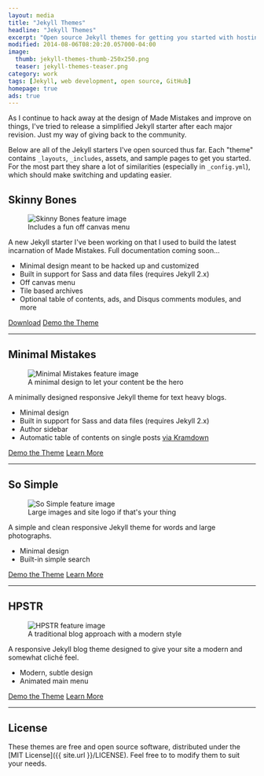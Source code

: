 ```yaml
---
layout: media
title: "Jekyll Themes"
headline: "Jekyll Themes"
excerpt: "Open source Jekyll themes for getting you started with hosting a blog on GitHub."
modified: 2014-08-06T08:20:20.057000-04:00
image: 
  thumb: jekyll-themes-thumb-250x250.png
  teaser: jekyll-themes-teaser.png
category: work
tags: [Jekyll, web development, open source, GitHub]
homepage: true
ads: true
---
```


As I continue to hack away at the design of Made Mistakes and improve on things, I've tried to release a simplified Jekyll starter after each major revision. Just my way of giving back to the community.

Below are all of the Jekyll starters I've open sourced thus far. Each "theme" contains `_layouts`, `_includes`, assets, and sample pages to get you started. For the most part they share a lot of similarities (especially in `_config.yml`), which should make switching and updating easier.

## Skinny Bones

<figure>
	<img src="{{ site.url }}/images/skinny-bones-theme-feature.jpg" alt="Skinny Bones feature image">
	<figcaption>Includes a fun off canvas menu</figcaption> 
</figure>

A new Jekyll starter I've been working on that I used to build the latest incarnation of Made Mistakes. Full documentation coming soon…

* Minimal design meant to be hacked up and customized
* Built in support for Sass and data files (requires Jekyll 2.x)
* Off canvas menu
* Tile based archives
* Optional table of contents, ads, and Disqus comments modules, and more

<div markdown="0">
	<a href="https://github.com/mmistakes/skinny-bones-jekyll" class="btn">Download</a>
	<a href="http://mmistakes.github.io/skinny-bones-jekyll/" class="btn">Demo the Theme</a>
</div>

---

## Minimal Mistakes

<figure>
	<img src="{{ site.url }}/images/minimal-mistakes-theme-feature.jpg" alt="Minimal Mistakes feature image">
	<figcaption>A minimal design to let your content be the hero</figcaption>
</figure>

A minimally designed responsive Jekyll theme for text heavy blogs.

* Minimal design
* Built in support for Sass and data files (requires Jekyll 2.x)
* Author sidebar
* Automatic table of contents on single posts [via Kramdown](http://kramdown.gettalong.org/converter/html.html#toc)

<div markdown="0">
	<a href="http://mmistakes.github.io/minimal-mistakes" class="btn">Demo the Theme</a>
	<a href="{{ site.url }}{% post_url /articles/2013-05-28-minimal-mistakes-jekyll-theme %}" class="btn">Learn More</a>
</div>

---

## So Simple

<figure>
	<img src="{{ site.url }}/images/so-simple-theme-feature.jpg" alt="So Simple feature image">
	<figcaption>Large images and site logo if that's your thing</figcaption>
</figure>

A simple and clean responsive Jekyll theme for words and large photographs.

* Minimal design
* Built-in simple search

<div markdown="0">
	<a href="http://mmistakes.github.io/so-simple-theme" class="btn">Demo the Theme</a>
	<a href="{{ site.url }}{% post_url /articles/2013-06-26-so-simple-jekyll-theme %}" class="btn">Learn More</a>
</div>

---

## HPSTR

<figure>
	<img src="{{ site.url }}/images/hpstr-theme-feature.jpg" alt="HPSTR feature image">
	<figcaption>A traditional blog approach with a modern style</figcaption>
</figure>

A responsive Jekyll blog theme designed to give your site a modern and somewhat cliché feel.

* Modern, subtle design
* Animated main menu

<div markdown="0">
	<a href="http://mmistakes.github.io/hpstr-jekyll-theme/" class="btn">Demo the Theme</a>
	<a href="{{ site.url }}{% post_url /articles/2013-08-26-hpstr-jekyll-theme %}" class="btn">Learn More</a>
</div>

---

## License

These themes are free and open source software, distributed under the [MIT License]({{ site.url }}/LICENSE). Feel free to to modify them to suit your needs.